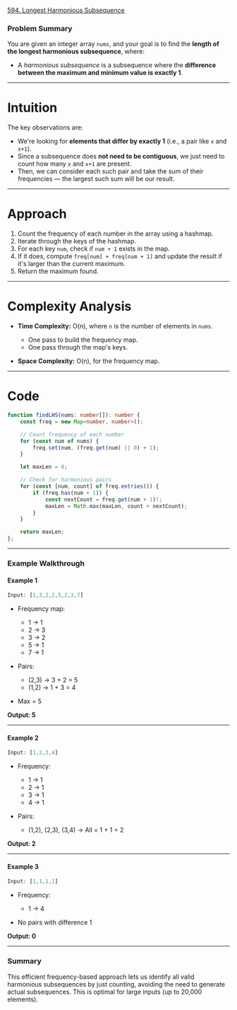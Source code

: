 [594. Longest Harmonious Subsequence](https://leetcode.com/problems/longest-harmonious-subsequence/)

### Problem Summary

You are given an integer array `nums`, and your goal is to find the **length of the longest harmonious subsequence**, where:
* A *harmonious subsequence* is a subsequence where the **difference between the maximum and minimum value is exactly 1**.

---

# Intuition

The key observations are:

* We're looking for **elements that differ by exactly 1** (i.e., a pair like `x` and `x+1`).
* Since a subsequence does **not need to be contiguous**, we just need to count how many `x` and `x+1` are present.
* Then, we can consider each such pair and take the sum of their frequencies — the largest such sum will be our result.

---

# Approach

1. Count the frequency of each number in the array using a hashmap.
2. Iterate through the keys of the hashmap.
3. For each key `num`, check if `num + 1` exists in the map.
4. If it does, compute `freq[num] + freq[num + 1]` and update the result if it's larger than the current maximum.
5. Return the maximum found.

---

# Complexity Analysis

* **Time Complexity:** O(n), where `n` is the number of elements in `nums`.
  * One pass to build the frequency map.
  * One pass through the map's keys.
  
* **Space Complexity:** O(n), for the frequency map.

---

# Code

```ts
function findLHS(nums: number[]): number {
    const freq = new Map<number, number>();

    // Count frequency of each number
    for (const num of nums) {
        freq.set(num, (freq.get(num) || 0) + 1);
    }

    let maxLen = 0;

    // Check for harmonious pairs
    for (const [num, count] of freq.entries()) {
        if (freq.has(num + 1)) {
            const nextCount = freq.get(num + 1)!;
            maxLen = Math.max(maxLen, count + nextCount);
        }
    }

    return maxLen;
};

```

---

### **Example Walkthrough**

#### **Example 1**

```ts
Input: [1,3,2,2,5,2,3,7]
```

* Frequency map:

  * 1 → 1
  * 2 → 3
  * 3 → 2
  * 5 → 1
  * 7 → 1
* Pairs:

  * (2,3) → 3 + 2 = 5
  * (1,2) → 1 + 3 = 4
* Max = 5

**Output: 5**

---

#### **Example 2**

```ts
Input: [1,2,3,4]
```

* Frequency:

  * 1 → 1
  * 2 → 1
  * 3 → 1
  * 4 → 1
* Pairs:
  * (1,2), (2,3), (3,4) → All = 1 + 1 = 2

**Output: 2**

---

#### **Example 3**

```ts
Input: [1,1,1,1]
```

* Frequency:
  * 1 → 4
  
* No pairs with difference 1

**Output: 0**

---

### **Summary**

This efficient frequency-based approach lets us identify all valid harmonious subsequences by just counting, avoiding the need to generate actual subsequences. This is optimal for large inputs (up to 20,000 elements).
